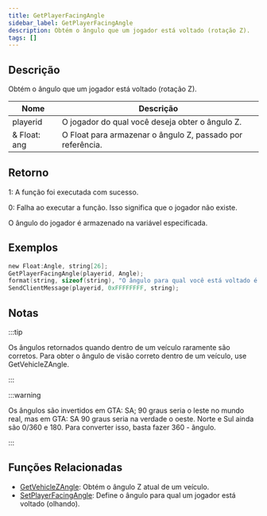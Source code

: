 ```yaml
---
title: GetPlayerFacingAngle
sidebar_label: GetPlayerFacingAngle
description: Obtém o ângulo que um jogador está voltado (rotação Z).
tags: []
---
```


## Descrição

Obtém o ângulo que um jogador está voltado (rotação Z).

| Nome         | Descrição                                                  |
| ------------ | ---------------------------------------------------------- |
| playerid     | O jogador do qual você deseja obter o ângulo Z.            |
| & Float: ang | O Float para armazenar o ângulo Z, passado por referência. |

## Retorno

1: A função foi executada com sucesso.

0: Falha ao executar a função. Isso significa que o jogador não existe.

O ângulo do jogador é armazenado na variável especificada.

## Exemplos

```c
new Float:Angle, string[26];
GetPlayerFacingAngle(playerid, Angle);
format(string, sizeof(string), "O ângulo para qual você está voltado é: %0.2f", Angle);
SendClientMessage(playerid, 0xFFFFFFFF, string);
```

## Notas

:::tip

Os ângulos retornados quando dentro de um veículo raramente são corretos. Para obter o ângulo de visão correto dentro de um veículo, use GetVehicleZAngle.

:::

:::warning

Os ângulos são invertidos em GTA: SA; 90 graus seria o leste no mundo real, mas em GTA: SA 90 graus seria na verdade o oeste. Norte e Sul ainda são 0/360 e 180. Para converter isso, basta fazer 360 - ângulo.

:::

## Funções Relacionadas

- [GetVehicleZAngle](GetVehicleZAngle): Obtém o ângulo Z atual de um veículo.
- [SetPlayerFacingAngle](SetPlayerFacingAngle): Define o ângulo para qual um jogador está voltado (olhando).
